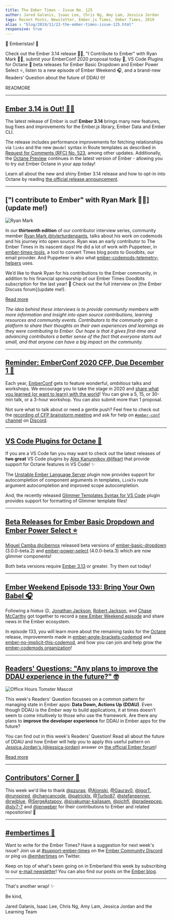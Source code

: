 ```yaml
---
title: The Ember Times - Issue No. 125
author: Jared Galanis, Isaac Lee, Chris Ng, Amy Lam, Jessica Jordan
tags: Recent Posts, Newsletter, Ember.js Times, Ember Times, 2019
alias : "blog/2019/11/22-the-ember-times-issue-125.html"
responsive: true
---
```


👋 Emberistas! 🐹

Check out the Ember 3.14 release 🐹✨,
"I Contribute to Ember" with Ryan Mark 👨‍💻,
submit your EmberConf 2020 proposal today 🎤,
VS Code Plugins for Octane 🤖
beta releases for Ember Basic Dropdown and Ember Power Select ⭐,
listen to a new episode of Ember Weekend 🎧,
and a brand-new Readers' Question about the future of DDAU 🤓!

READMORE

---

## [Ember 3.14 is Out! 🐹✨](https://blog.emberjs.com/2019/11/18/ember-3-14-released.html)

The latest release of Ember is out! **Ember 3.14** brings many new features, bug fixes and improvements for the Ember.js library, Ember Data and Ember CLI.

The release includes performance improvements for fetching relationships via `links` and the new `@model` syntax in Route templates as described in [Request for Comments (RFC) No. 523](https://emberjs.github.io/rfcs/0523-model-argument-for-route-templates.html), among other updates. Additionally, the [Octane Preview](https://emberjs.com/editions/octane/) continues in the latest version of Ember - allowing you to try out Ember Octane in your app today!

Learn all about the new and shiny Ember 3.14 release and how to opt-in into Octane by reading [the official release announcement](https://blog.emberjs.com/2019/11/18/ember-3-14-released.html).

---

## ["I contribute to Ember" with Ryan Mark 👨‍💻](update me!)

<div class="float-right padded portrait-frame">
  <img alt="Ryan Mark" title="Ryan Mark - Contributor to Ember" src="/images/blog/emberjstimes/ryan_mark.jpeg" />
</div>

In our **thirteenth edition** of our contributor interview series, community member [Ryan Mark @tylerturdenpants](https://github.com/tylerturdenpants), talks about his work on codemods and his journey into open source. Ryan was an early contributor to The Ember Times in its nascent days! He did a lot of work with Puppeteer, in [ember-times-tools](https://github.com/ember-learn/ember-times-tools), a tool to convert Times blog posts to Goodbits, our email provider. And Puppeteer is also what [ember-codemods-telemetry-helpers](https://github.com/ember-codemods/ember-codemods-telemetry-helpers) uses. 

We’d like to thank Ryan for his contributions to the Ember community, in addition to his financial sponsorship of our Ember Times Goodbits subscription for the last year! 👏 Check out the full interview on [the Ember Discuss forum](update me!).

<a class="ember-button ember-button--centered" href="update me!">Read more</a>

<p style="font-style: italic;">The idea behind these interviews is to provide community members with more information and insight into open source contributions, learning resources and community events. Contributors to the community gain a platform to share their thoughts on their own experiences and learnings as they were contributing to Ember. Our hope is that it gives first-time and advancing contributors a better sense of the fact that everyone starts out small, and that anyone can have a big impact on the community.</p>

---

## [Reminder: EmberConf 2020 CFP, Due December 1 🎤](https://cfp.emberconf.com/events/emberconf-2020/)

Each year, [EmberConf](https://emberconf.com/) gets to feature wonderful, *ambitious* talks and workshops. We encourage you to take the stage in 2020 and [share what you learned (or want to learn) with the world](https://cfp.emberconf.com/events/emberconf-2020/)! You can give a 5, 15, or 30-min talk, or a 3-hour workshop. You can also submit more than 1 proposal.

Not sure what to talk about or need a gentle push? Feel free to check out the [recording of CFP brainstorm meeting](https://emberconf.com/#/cfp-brainstorm) and ask for help on [`#ember-conf` channel](https://discordapp.com/channels/480462759797063690/480502413917421570) on [Discord](https://discordapp.com/invite/emberjs).

---

## [VS Code Plugins for Octane 🤖](https://marketplace.visualstudio.com/items?itemName=lifeart.vscode-ember-unstable)

If you are a VS Code fan you may want to check out the latest releases of **two great** VS Code plugins by [Alex Kanunnikov @lifeart](https://github.com/lifeart) that provide support for Octane features in VS Code! ✨

The [Unstable Ember Language Server](https://marketplace.visualstudio.com/items?itemName=lifeart.vscode-ember-unstable) plugin now provides support for autocompletion of component arguments in templates, `LinkTo` route argument autocompletion and improved scope autocompletion.

And, the recently released [Glimmer Templates Syntax for VS Code](https://marketplace.visualstudio.com/items?itemName=lifeart.vscode-glimmer-syntax) plugin provides support for formatting of Glimmer template files!

---

## [Beta Releases for Ember Basic Dropdown and Ember Power Select ⭐](https://twitter.com/MiguelCamba/status/1196520042948628480)

[Miguel Camba @cibernox](https://github.com/cibernox) released beta versions of [ember-basic-dropdown](https://github.com/cibernox/ember-basic-dropdown) (3.0.0-beta.2) and [ember-power-select](https://github.com/cibernox/ember-power-select) (4.0.0-beta.3) which are now glimmer components!

Both beta versions require [Ember 3.13](https://blog.emberjs.com/2019/09/25/ember-3-13-released.html) or greater. Try them out today!

---

## [Ember Weekend Episode 133: Bring Your Own Babel 🎧](https://emberweekend.com/episodes/bring-your-own-babel/)

Following a *hiatus* 😉, [Jonathan Jackson](https://twitter.com/rondale_sc), [Robert Jackson](https://twitter.com/rwjblue), and [Chase McCarthy](https://twitter.com/code0100fun) got together to record a [new Ember Weekend episode](https://emberweekend.com/episodes/bring-your-own-babel/) and share news in the Ember ecosystem.

In episode 133, you will learn more about the remaining tasks for the [Octane](https://emberjs.com/editions/octane) release, improvements made in [ember-angle-brackets-codemod](https://github.com/ember-codemods/ember-angle-brackets-codemod) and [ember-no-implicit-this-codemod](https://github.com/ember-codemods/ember-no-implicit-this-codemod), and how you can join and help grow the [ember-codemods organization](https://github.com/ember-codemods)!

---

## [Readers' Questions: "Any plans to improve the DDAU experience in the future?" 🤓](https://discuss.emberjs.com/t/readers-questions-are-there-plans-to-improve-the-experience-for-using-data-down-actions-up-in-the-future/17239)

<div class="blog-row">
  <img class="float-right small transparent padded" alt="Office Hours Tomster Mascot" title="Readers' Questions" src="/images/tomsters/officehours.png" />

  <p>This week's Readers' Question focusses on a common pattern for managing state in Ember apps: <strong>Data Down, Actions Up (DDAU)</strong>. Even though DDAU is the <i>Ember way</i> to build applications, it at times doesn't seem to come intuitively to those who use the framework. Are there any plans to <strong>improve the developer experience</strong> for DDAU in Ember apps for the future?</p>

  <p>You can find out in this week's Readers' Question! Read all about the future of DDAU and how Ember will help you to apply this useful pattern on <a href="https://github.com/jessica-jordan" target="jj">Jessica Jordan's (@jessica-jordan)</a> answer on <a href="https://discuss.emberjs.com/t/readers-questions-are-there-plans-to-improve-the-experience-for-using-data-down-actions-up-in-the-future/17239" target="discuss">the official Ember forum</a>!</p>

  <p><a class="ember-button ember-button--centered" href="https://discuss.emberjs.com/t/readers-questions-are-there-plans-to-improve-the-experience-for-using-data-down-actions-up-in-the-future/17239">Read more</a></p>
</div>

---

## [Contributors' Corner 👏](https://guides.emberjs.com/release/contributing/repositories/)

<p>This week we'd like to thank <a href="https://github.com/pzuraq" target="gh-user">@pzuraq</a>, <a href="https://github.com/Alonski" target="gh-user">@Alonski</a>, <a href="https://github.com/Gaurav0" target="gh-user">@Gaurav0</a>, <a href="https://github.com/igorT" target="gh-user">@igorT</a>, <a href="https://github.com/runspired" target="gh-user">@runspired</a>, <a href="https://github.com/chancancode" target="gh-user">@chancancode</a>, <a href="https://github.com/patricklx" target="gh-user">@patricklx</a>, <a href="https://github.com/Turbo87" target="gh-user">@Turbo87</a>, <a href="https://github.com/stefanpenner" target="gh-user">@stefanpenner</a>, <a href="https://github.com/rwjblue" target="gh-user">@rwjblue</a>, <a href="https://github.com/SergeAstapov" target="gh-user">@SergeAstapov</a>, <a href="https://github.com/sivakumar-kailasam" target="gh-user">@sivakumar-kailasam</a>, <a href="https://github.com/pichfl" target="gh-user">@pichfl</a>, <a href="https://github.com/pradeepcep" target="gh-user">@pradeepcep</a>, <a href="https://github.com/sly7-7" target="gh-user">@sly7-7</a> and <a href="https://github.com/jenweber" target="gh-user">@jenweber</a> for their contributions to Ember and related repositories! 💖</p>

---

## [#embertimes 📰](https://blog.emberjs.com/tags/newsletter.html)

Want to write for the Ember Times? Have a suggestion for next week's issue? Join us at [#support-ember-times](https://discordapp.com/channels/480462759797063690/485450546887786506) on the [Ember Community Discord](https://discordapp.com/invite/zT3asNS) or ping us [@embertimes](https://twitter.com/embertimes) on Twitter.

Keep on top of what's been going on in Emberland this week by subscribing to our [e-mail newsletter](https://the-emberjs-times.ongoodbits.com/)! You can also find our posts on the [Ember blog](https://emberjs.com/blog/tags/newsletter.html).

---

That's another wrap! ✨

Be kind,

Jared Galanis, Isaac Lee, Chris Ng, Amy Lam, Jessica Jordan and the Learning Team
